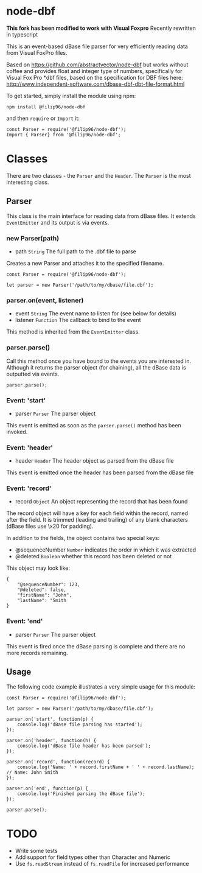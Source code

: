node-dbf
========

**This fork has been modified to work with Visual Foxpro**
Recently rewritten in typescript

This is an event-based dBase file parser for very efficiently reading data from Visual FoxPro files.

Based on https://github.com/abstractvector/node-dbf but works without coffee and provides float and integer type of numbers, specifically for Visual Fox Pro \*dbf files, based on the specification for DBF files here: http://www.independent-software.com/dbase-dbf-dbt-file-format.html

To get started, simply install the module using npm:

    npm install @filip96/node-dbf

and then `require` or `Import` it:

    const Parser = require('@filip96/node-dbf');
    Import { Parser} from '@filip96/node-dbf';

# Classes

There are two classes - the `Parser` and the `Header`. The `Parser` is the most interesting class.

## Parser

This class is the main interface for reading data from dBase files. It extends `EventEmitter` and its output is via events.

### new Parser(path)

* path `String` The full path to the .dbf file to parse

Creates a new Parser and attaches it to the specified filename.

    const Parser = require('@filip96/node-dbf');
    
    let parser = new Parser('/path/to/my/dbase/file.dbf');

### parser.on(event, listener)

* event `String` The event name to listen for (see below for details)
* listener `Function` The callback to bind to the event

This method is inherited from the `EventEmitter` class.

### parser.parse()

Call this method once you have bound to the events you are interested in. Although it returns the parser object (for chaining), all the dBase data is outputted via events.

    parser.parse();

### Event: 'start'

* parser `Parser` The parser object

This event is emitted as soon as the `parser.parse()` method has been invoked.

### Event: 'header'

* header `Header` The header object as parsed from the dBase file

This event is emitted once the header has been parsed from the dBase file

### Event: 'record'

* record `Object` An object representing the record that has been found

The record object will have a key for each field within the record, named after the field. It is trimmed (leading and trailing) of any blank characters (dBase files use \x20 for padding).

In addition to the fields, the object contains two special keys:

* @sequenceNumber `Number` indicates the order in which it was extracted
* @deleted `Boolean` whether this record has been deleted or not

This object may look like:

    {
        "@sequenceNumber": 123,
        "@deleted": false,
        "firstName": "John",
        "lastName": "Smith
    }

### Event: 'end'

* parser `Parser` The parser object

This event is fired once the dBase parsing is complete and there are no more records remaining.

## Usage

The following code example illustrates a very simple usage for this module:

    const Parser = require('@filip96/node-dbf');
    
    let parser = new Parser('/path/to/my/dbase/file.dbf');
    
    parser.on('start', function(p) {
        console.log('dBase file parsing has started');
    });
    
    parser.on('header', function(h) {
        console.log('dBase file header has been parsed');
    });
    
    parser.on('record', function(record) {
        console.log('Name: ' + record.firstName + ' ' + record.lastName); // Name: John Smith
    });
    
    parser.on('end', function(p) {
        console.log('Finished parsing the dBase file');
    });
    
    parser.parse();

# TODO

* Write some tests
* Add support for field types other than Character and Numeric
* Use `fs.readStream` instead of `fs.readFile` for increased performance